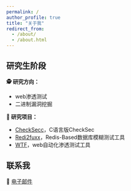 ```yaml
---
permalink: /
author_profile: true
title: "关于我"
redirect_from: 
  - /about/
  - /about.html
---
```


## 研究生阶段

**🕵️ 研究方向：**
- web渗透测试
- 二进制漏洞挖掘

**🐙 研究项目：**

- [CheckSecc](https://github.com/fuxxcss/checksecc)，C语言版CheckSec
- [Redi2fuxx](https://github.com/fuxxcss/redi2fuxx)，Redis-Based数据库模糊测试工具
- [WTF](https://github.com/fuxxcss/wtf)，web自动化渗透测试工具


## 联系我

📩 [电子邮件](mailto:fuxxcss@outlook.com)

